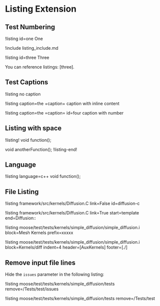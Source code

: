# Listing Extension

## Test Numbering

!listing id=one
One

!include listing_include.md

!listing id=three
Three

You can reference listings: [three].

## Test Captions

!listing
no caption

!listing caption=the +caption+
caption with inline content

!listing caption=the =caption= id=four
caption with number

## Listing with space

!listing!
void function();

void anotherFunction();
!listing-end!

## Language

!listing language=c++
void function();


## File Listing

!listing framework/src/kernels/Diffusion.C link=False id=diffusion-c

!listing framework/src/kernels/Diffusion.C link=True start=template end=Diffusion::

!listing moose/test/tests/kernels/simple_diffusion/simple_diffusion.i block=Mesh Kernels prefix=xxxxx

!listing moose/test/tests/kernels/simple_diffusion/simple_diffusion.i block=Kernels/diff indent=4 header=[AuxKernels] footer=[./]

## Remove input file lines

Hide the `issues` parameter in the following listing:

!listing moose/test/tests/kernels/simple_diffusion/tests
         remove=/Tests/test/issues

!listing moose/test/tests/kernels/simple_diffusion/tests
         remove=/Tests/test
